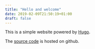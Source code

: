 ```yaml
---
title: "Hello and welcome"
date: 2019-02-09T21:50:19+01:00
draft: false
---
```


This is a simple website powered by [Hugo](https://gohugo.io/).



The [source code](https://github.com/benjaminor/homepage) is hosted on github.
